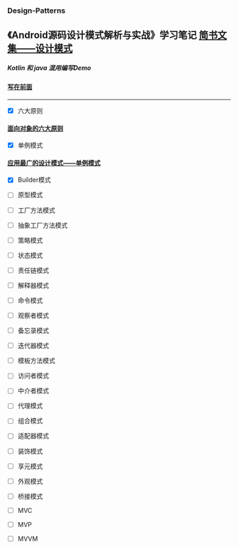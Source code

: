 ### Design-Patterns

《Android源码设计模式解析与实战》学习笔记
[简书文集——设计模式](https://www.jianshu.com/nb/24193180)
----------
##### Kotlin 和 java 混用编写Demo
#### [写在前面](https://www.jianshu.com/p/24e4d7132b96)
----------
- [x] 六大原则 
#### [面向对象的六大原则](https://www.jianshu.com/p/c6a34983914d)

- [x] 单例模式
#### [应用最广的设计模式——单例模式](https://www.jianshu.com/p/ddecf317a8e9)
                
- [x] Builder模式
                
- [ ] 原型模式

- [ ] 工厂方法模式

- [ ] 抽象工厂方法模式

- [ ] 策略模式

- [ ] 状态模式

- [ ] 责任链模式

- [ ] 解释器模式

- [ ] 命令模式

- [ ] 观察者模式

- [ ] 备忘录模式

- [ ] 迭代器模式

- [ ] 模板方法模式

- [ ] 访问者模式

- [ ] 中介者模式

- [ ] 代理模式

- [ ] 组合模式

- [ ] 适配器模式

- [ ] 装饰模式

- [ ] 享元模式

- [ ] 外观模式

- [ ] 桥接模式

- [ ] MVC

- [ ] MVP

- [ ] MVVM
